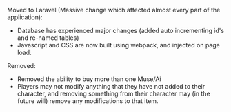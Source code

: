 Moved to Laravel (Massive change which affected almost every part of the application):
* Database has experienced major changes (added auto incrementing id's and re-named tables)
* Javascript and CSS are now built using webpack, and injected on page load.

Removed:
* Removed the ability to buy more than one Muse/Ai
* Players may not modify anything that they have not added to their character, and removing something from their character may (in the future will) remove any modifications to that item.